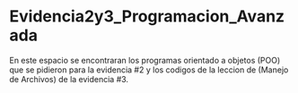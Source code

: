 # Evidencia2y3_Programacion_Avanzada
En este espacio se encontraran los programas orientado a objetos (POO) que se pidieron para la evidencia #2 y 
los codigos de la leccion de (Manejo de Archivos) de la evidencia #3.
